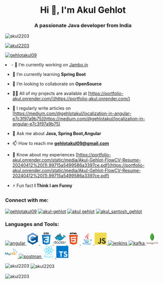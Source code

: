 <h1 align="center">Hi 👋, I'm Akul Gehlot</h1>
<h3 align="center">A passionate Java developer from India</h3>

<p align="left"> <img src="https://komarev.com/ghpvc/?username=akul2203&label=Profile%20views&color=0e75b6&style=flat" alt="akul2203" /> </p>

<p align="left"> <a href="https://github.com/ryo-ma/github-profile-trophy"><img src="https://github-profile-trophy.vercel.app/?username=akul2203" alt="akul2203" /></a> </p>

<p align="left"> <a href="https://twitter.com/gehlotakul09" target="blank"><img src="https://img.shields.io/twitter/follow/gehlotakul09?logo=twitter&style=for-the-badge" alt="gehlotakul09" /></a> </p>

<li>- 🔭 I’m currently working on <a href="https://jambo.in">Jambo.in</a></li>

- 🌱 I’m currently learning **Spring Boot**

- 👯 I’m looking to collaborate on **OpenSource**

- 👨‍💻 All of my projects are available at [https://portfolio-akul.onrender.com/](https://portfolio-akul.onrender.com/)

- 📝 I regularly write articles on [https://medium.com/@gehlotakul/localization-in-angular-e7c3f97a9b75](https://medium.com/@gehlotakul/localization-in-angular-e7c3f97a9b75)

- 💬 Ask me about **Java, Spring Boot,Angular**

- 📫 How to reach me **gehlotakul09@gmail.com**

- 📄 Know about my experiences [https://portfolio-akul.onrender.com/static/media/Akul-Gehlot-FlowCV-Resume-20240412%20(1).99715a5499586a3397ce.pdf](https://portfolio-akul.onrender.com/static/media/Akul-Gehlot-FlowCV-Resume-20240412%20(1).99715a5499586a3397ce.pdf)

- ⚡ Fun fact **I Think I am Funny**

<h3 align="left">Connect with me:</h3>
<p align="left">
<a href="https://twitter.com/gehlotakul09" target="blank"><img align="center" src="https://raw.githubusercontent.com/rahuldkjain/github-profile-readme-generator/master/src/images/icons/Social/twitter.svg" alt="gehlotakul09" height="30" width="40" /></a>
<a href="https://linkedin.com/in/akul-gehlot" target="blank"><img align="center" src="https://raw.githubusercontent.com/rahuldkjain/github-profile-readme-generator/master/src/images/icons/Social/linked-in-alt.svg" alt="akul-gehlot" height="30" width="40" /></a>
<a href="https://fb.com/akul gehlot" target="blank"><img align="center" src="https://raw.githubusercontent.com/rahuldkjain/github-profile-readme-generator/master/src/images/icons/Social/facebook.svg" alt="akul gehlot" height="30" width="40" /></a>
<a href="https://instagram.com/akul_santosh_gehlot" target="blank"><img align="center" src="https://raw.githubusercontent.com/rahuldkjain/github-profile-readme-generator/master/src/images/icons/Social/instagram.svg" alt="akul_santosh_gehlot" height="30" width="40" /></a>
</p>

<h3 align="left">Languages and Tools:</h3>
<p align="left"> <a href="https://angular.io" target="_blank" rel="noreferrer"> <img src="https://angular.io/assets/images/logos/angular/angular.svg" alt="angular" width="40" height="40"/> </a> <a href="https://www.cprogramming.com/" target="_blank" rel="noreferrer"> <img src="https://raw.githubusercontent.com/devicons/devicon/master/icons/c/c-original.svg" alt="c" width="40" height="40"/> </a> <a href="https://www.w3schools.com/css/" target="_blank" rel="noreferrer"> <img src="https://raw.githubusercontent.com/devicons/devicon/master/icons/css3/css3-original-wordmark.svg" alt="css3" width="40" height="40"/> </a> <a href="https://www.docker.com/" target="_blank" rel="noreferrer"> <img src="https://raw.githubusercontent.com/devicons/devicon/master/icons/docker/docker-original-wordmark.svg" alt="docker" width="40" height="40"/> </a> <a href="https://www.w3.org/html/" target="_blank" rel="noreferrer"> <img src="https://raw.githubusercontent.com/devicons/devicon/master/icons/html5/html5-original-wordmark.svg" alt="html5" width="40" height="40"/> </a> <a href="https://www.java.com" target="_blank" rel="noreferrer"> <img src="https://raw.githubusercontent.com/devicons/devicon/master/icons/java/java-original.svg" alt="java" width="40" height="40"/> </a> <a href="https://developer.mozilla.org/en-US/docs/Web/JavaScript" target="_blank" rel="noreferrer"> <img src="https://raw.githubusercontent.com/devicons/devicon/master/icons/javascript/javascript-original.svg" alt="javascript" width="40" height="40"/> </a> <a href="https://www.jenkins.io" target="_blank" rel="noreferrer"> <img src="https://www.vectorlogo.zone/logos/jenkins/jenkins-icon.svg" alt="jenkins" width="40" height="40"/> </a> <a href="https://kafka.apache.org/" target="_blank" rel="noreferrer"> <img src="https://www.vectorlogo.zone/logos/apache_kafka/apache_kafka-icon.svg" alt="kafka" width="40" height="40"/> </a> <a href="https://www.mongodb.com/" target="_blank" rel="noreferrer"> <img src="https://raw.githubusercontent.com/devicons/devicon/master/icons/mongodb/mongodb-original-wordmark.svg" alt="mongodb" width="40" height="40"/> </a> <a href="https://www.mysql.com/" target="_blank" rel="noreferrer"> <img src="https://raw.githubusercontent.com/devicons/devicon/master/icons/mysql/mysql-original-wordmark.svg" alt="mysql" width="40" height="40"/> </a> <a href="https://postman.com" target="_blank" rel="noreferrer"> <img src="https://www.vectorlogo.zone/logos/getpostman/getpostman-icon.svg" alt="postman" width="40" height="40"/> </a> <a href="https://reactjs.org/" target="_blank" rel="noreferrer"> <img src="https://raw.githubusercontent.com/devicons/devicon/master/icons/react/react-original-wordmark.svg" alt="react" width="40" height="40"/> </a> <a href="https://www.typescriptlang.org/" target="_blank" rel="noreferrer"> <img src="https://raw.githubusercontent.com/devicons/devicon/master/icons/typescript/typescript-original.svg" alt="typescript" width="40" height="40"/> </a> </p>

<p><img align="left" src="https://github-readme-stats.vercel.app/api/top-langs?username=akul2203&show_icons=true&locale=en&layout=compact" alt="akul2203" /></p>

<p>&nbsp;<img align="center" src="https://github-readme-stats.vercel.app/api?username=akul2203&show_icons=true&locale=en" alt="akul2203" /></p>

<p><img align="center" src="https://github-readme-streak-stats.herokuapp.com/?user=akul2203&" alt="akul2203" /></p>
